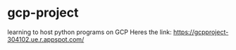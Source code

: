 # gcp-project
learning to host python programs on GCP
Heres the link:
https://gcpproject-304102.ue.r.appspot.com/
